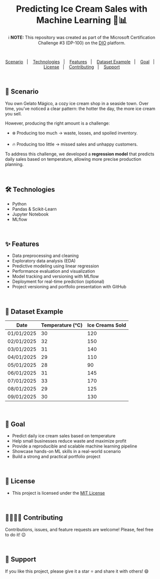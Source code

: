 <h1 align="center">Predicting Ice Cream Sales with Machine Learning 🍦📊</h1> 

<p align="center">
  ℹ️ <strong>NOTE:</strong> This repository was created as part of the Microsoft Certification Challenge #3 (DP-100) on the <a href="https://dio.me">DIO</a> platform.
</p>

<br>

<p align="center">  
  <a href="#-scenarios">Scenario</a>&nbsp;&nbsp;&nbsp;|&nbsp;&nbsp;&nbsp;
  <a href="#-technologies">Technologies</a>&nbsp;&nbsp;&nbsp;|&nbsp;&nbsp;&nbsp;
  <a href="#-features">Features</a>&nbsp;&nbsp;&nbsp;|&nbsp;&nbsp;&nbsp;
  <a href="#-dataset-example">Dataset Example</a>&nbsp;&nbsp;&nbsp;|&nbsp;&nbsp;&nbsp;
  <a href="#-goal">Goal</a>&nbsp;&nbsp;&nbsp;|&nbsp;&nbsp;&nbsp;
  <a href="#-license">License</a>&nbsp;&nbsp;&nbsp;|&nbsp;&nbsp;&nbsp;
  <a href="#-contributing">Contributing</a>&nbsp;&nbsp;&nbsp;|&nbsp;&nbsp;&nbsp;
  <a href="#support">Support</a>  
</p>

<br>

## 📸 Scenario
You own Gelato Mágico, a cozy ice cream shop in a seaside town. Over time, you’ve noticed a clear pattern: the hotter the day, the more ice cream you sell.

However, producing the right amount is a challenge:

* ❄️ Producing too much → waste, losses, and spoiled inventory.

* 🔥 Producing too little → missed sales and unhappy customers.

To address this challenge, we developed a **regression model** that predicts daily sales based on temperature, allowing more precise production planning.

<br>

## 🛠 Technologies

- Python 
- Pandas & Scikit-Learn 
- Jupyter Notebook 
- MLflow 


<br>

## ✨ Features

- Data preprocessing and cleaning
- Exploratory data analysis (EDA)
- Predictive modeling using linear regression
- Performance evaluation and visualization
- Model tracking and versioning with MLflow
- Deployment for real-time prediction (optional)
- Project versioning and portfolio presentation with GitHub

<br>


## 💾 Dataset Example

| Date       | Temperature (°C) | Ice Creams Sold |
|------------|------------------|-----------------|
| 01/01/2025 | 30               | 120             |
| 02/01/2025 | 32               | 150             |
| 03/01/2025 | 31               | 140             |
| 04/01/2025 | 29               | 110             |
| 05/01/2025 | 28               | 90              |
| 06/01/2025 | 31               | 145             |
| 07/01/2025 | 33               | 170             |
| 08/01/2025 | 29               | 125             |
| 09/01/2025 | 30               | 130             |
<br> 

## 🎯 Goal

- Predict daily ice cream sales based on temperature
- Help small businesses reduce waste and maximize profit
- Provide a reproducible and scalable machine learning pipeline
- Showcase hands-on ML skills in a real-world scenario
- Build a strong and practical portfolio project

<br>

## 📜 License

* This project is licensed under the [MIT License](https://choosealicense.com/licenses/mit/)

<br>

## 🫱🏻‍🫲🏻 Contributing
<p> Contributions, issues, and feature requests are welcome! Please, feel free to do it! 😉 </p>

<br>

## 🌟 Support
<p> If you like this project, please give it a star ⭐ and share it with others! 😄 </p>
